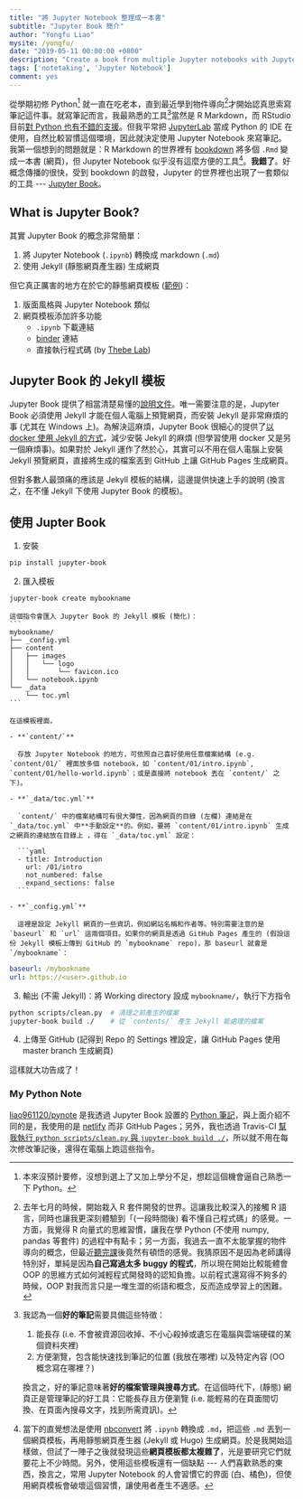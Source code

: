 ```yaml
---
title: "將 Jupyter Notebook 整理成一本書"
subtitle: "Jupyter Book 簡介"
author: "Yongfu Liao"
mysite: /yongfu/
date: "2019-05-11 00:00:00 +0800"
description: "Create a book from multiple Jupyter notebooks with Jupyter Book"
tags: ['notetaking', 'Jupyter Notebook']
comment: yes
---
```


從學期初修 Python[^credits] 就一直在吃老本，直到最近學到物件導向[^oop]才開始認真思索寫筆記這件事。就寫筆記而言，我最熟悉的工具[^tool]當然是 R Markdown，而 RStudio 目前[對 Python 也有不錯的支援](https://rstudio.github.io/reticulate)。但我平常把 [JupyterLab](https://github.com/jupyterlab/jupyterlab) 當成 Python 的 IDE 在使用，自然比較習慣這個環境，因此就決定使用 Jupyter Notebook 來寫筆記。我第一個想到的問題就是：R Markdown 的世界裡有 [bookdown](https://bookdown.org/yihui/bookdown) 將多個 `.Rmd` 變成一本書 (網頁)，但 Jupyter Notebook 似乎沒有這麼方便的工具[^nbconvert]。**我錯了**。好概念傳播的很快，受到 bookdown 的啟發，Jupyter 的世界裡也出現了一套類似的工具 --- [Jupyter Book](https://jupyter.org/jupyter-book/intro.html)。


## What is Jupyter Book?

其實 Jupyter Book 的概念非常簡單：

1. 將 Jupyter Notebook (`.ipynb`) 轉換成 markdown (`.md`)
2. 使用 Jekyll (靜態網頁產生器) 生成網頁


但它真正厲害的地方在於它的靜態網頁模板 ([範例](https://jupyter.org/jupyter-book/features/hiding.html))：

1. 版面風格與 Jupyter Notebook 類似
1. 網頁模板添加許多功能
    - `.ipynb` 下載連結
    - [binder](https://mybinder.org) 連結
    - 直接執行程式碼 (by [Thebe Lab](https://minrk.github.io/thebelab))


## Jupyter Book 的 Jekyll 模板

Jupyter Book 提供了相當清楚易懂的[說明文件](https://jupyter.org/jupyter-book/intro.html)。唯一需要注意的是，Jupyter Book 必須使用 Jekyll 才能在個人電腦上預覽網頁，而安裝 Jekyll 是非常麻煩的事 (尤其在 Windows 上)。為解決這麻煩，Jupyter Book 很細心的提供了[以 docker 使用 Jekyll 的方式](https://jupyter.org/jupyter-book/guide/03_build.html#build-the-books-site-html-locally)，減少安裝 Jekyll 的麻煩 (但學習使用 docker 又是另一個麻煩事)。如果對於 Jekyll 運作了然於心，其實可以不用在個人電腦上安裝 Jekyll 預覽網頁，直接將生成的檔案丟到 GitHub 上讓 GitHub Pages 生成網頁。

但對多數人最頭痛的應該是 Jekyll 模板的結構，這邊提供快速上手的說明 (換言之，在不懂 Jekyll 下使用 Jupyter Book 的模板)。


## 使用 Jupter Book

1. 安裝  
```bash
pip install jupyter-book
```

2. 匯入模板  
```bash
jupyter-book create mybookname
```
    
    這個指令會匯入 Jupyter Book 的 Jekyll 模板 (簡化)：  
    ```
    mybookname/
    ├── _config.yml
    ├── content
    │   ├── images
    │   │   └── logo
    │   │       └── favicon.ico
    │   └── notebook.ipynb
    └── _data
        └── toc.yml
    ```

    在這模板裡面，
    
    - **`content/`**
    
      存放 Jupyter Notebook 的地方，可依照自己喜好使用任意檔案結構 (e.g. `content/01/` 裡面放多個 notebook，如 `content/01/intro.ipynb`, `content/01/hello-world.ipynb`；或是直接將 notebook 丟在 `content/` 之下)。
    
    - **`_data/toc.yml`**
    
      `content/` 中的檔案結構可有很大彈性，因為網頁的目錄 (左欄) 連結是在 `_data/toc.yml` 中**手動設定**的。例如，要將 `content/01/intro.ipynb` 生成之網頁的連結放在目錄上 ，得在 `_data/toc.yml` 設定：

      ```yaml
      - title: Introduction
        url: /01/intro
        not_numbered: false
        expand_sections: false
      ```

    - **`_config.yml`**
    
      這裡是設定 Jekyll 網頁的一些資訊，例如網站名稱和作者等。特別需要注意的是 `baseurl` 和 `url` 這兩個項目。如果你的網頁是透過 GitHub Pages 產生的 (假設這份 Jekyll 模板上傳到 GitHub 的 `mybookname` repo)，那 baseurl 就會是 `/mybookname`：  
```yaml
baseurl: /mybookname
url: https://<user>.github.io
```

3. 輸出 (不需 Jekyll)：將 Working directory 設成 `mybookname/`，執行下方指令  
```bash
python scripts/clean.py  # 清理之前產生的檔案
jupyter-book build ./    # 從 `contents/` 產生 Jekyll 能處理的檔案
```

4. 上傳至 GitHub (記得到 Repo 的 Settings 裡設定，讓 GitHub Pages 使用 master branch 生成網頁)

這樣就大功告成了！

### My Python Note

[liao961120/pynote](https://github.com/liao961120/pynote) 是我透過 Jupyter Book 設置的 [Python 筆記](https://github.com/liao961120/pynote)，與上面介紹不同的是，我使用的是 [netlify](https://www.netlify.com) 而非 GitHub Pages；另外，我也透過 Travis-CI [幫我執行 `python scripts/clean.py` 與 `jupyter-book build ./`](https://github.com/liao961120/pynote/blob/master/.travis.yml)，所以就不用在每次修改筆記後，還得在電腦上跑這些指令。



[^credits]: 本來沒預計要修，沒想到選上了又加上學分不足，想趁這個機會逼自己熟悉一下 Python。

[^oop]: 去年七月的時候，開始栽入 R 套件開發的世界。這讓我比較深入的接觸 R 語言，同時也讓我更深刻體驗到「(一段時間後) 看不懂自己程式碼」的感覺。一方面，我覺得 R 向量式的思維習慣，讓我在學 Python (不使用 numpy, pandas 等套件) 的過程中有點卡；另一方面，我過去一直不太能掌握的物件導向的概念，但最近[聽完課](https://www.coursera.org/learn/pbc3/home/week/1)後竟然有頓悟的感覺。我猜原因不是因為老師講得特別好，單純是因為**自己寫過太多 buggy 的程式**，所以現在開始比較能體會 OOP 的思維方式如何減輕程式開發時的認知負擔。以前程式還寫得不夠多的時候，OOP 對我而言只是一堆生澀的術語和概念，反而造成學習上的困難。

[^tool]: 我認為一個**好的筆記**需要具備這些特徵：

    1. 能長存 (i.e. 不會被資源回收掉、不小心殺掉或遺忘在電腦與雲端硬碟的某個資料夾裡)
    2. 方便瀏覽，包含能快速找到筆記的位置 (我放在哪裡) 以及特定內容 (OO 概念寫在哪裡？)
    
    換言之，好的筆記意味著**好的檔案管理與搜尋方式**。在這個時代下，(靜態) 網頁正是管理筆記的好工具：它能長存且方便瀏覽 (i.e. 能輕易的在頁面間切換、在頁面內搜尋文字，找到所需資訊)。


[^nbconvert]: 當下的直覺想法是使用 [nbconvert](https://github.com/jupyter/nbconvert) 將 `.ipynb` 轉換成 `.md`，把這些 `.md` 丟到一個網頁模板，再用靜態網頁產生器 (Jekyll 或 Hugo) 生成網頁。於是我開始這樣做，但試了一陣子之後就發現這些**網頁模板都太複雜了**，光是要研究它們就要花上不少時間。另外，使用這些模板還有一個缺點 --- 人們喜歡熟悉的東西，換言之，常用 Jupyter Notebook 的人會習慣它的界面 (白、橘色)，但使用網頁模板會破壞這個習慣，讓使用者產生不適感。

